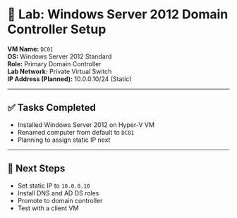 # 🧪 Lab: Windows Server 2012 Domain Controller Setup

**VM Name:** `DC01`  
**OS:** Windows Server 2012 Standard  
**Role:** Primary Domain Controller  
**Lab Network:** Private Virtual Switch  
**IP Address (Planned):** 10.0.0.10/24 (Static)

---

## ✅ Tasks Completed

- Installed Windows Server 2012 on Hyper-V VM  
- Renamed computer from default to `DC01`  
- Planning to assign static IP next  

---

## 📌 Next Steps

- Set static IP to `10.0.0.10`  
- Install DNS and AD DS roles  
- Promote to domain controller  
- Test with a client VM  
